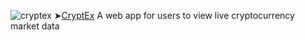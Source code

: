 
 ![cryptex](https://user-images.githubusercontent.com/107228115/235328598-98b6083a-6b72-41c1-ae57-f457f83edb2a.gif)
➤[CryptEx](https://rydev.io/cryptex-project/index.html) A web app for users to view live cryptocurrency market data 

<img src='https://i.sstatic.net/19L3G.jpg' alt=''>
